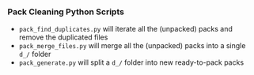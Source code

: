 ### Pack Cleaning Python Scripts

- `pack_find_duplicates.py` will iterate all the (unpacked) packs and remove the duplicated files
- `pack_merge_files.py` will merge all the (unpacked) packs into a single `d_/` folder
- `pack_generate.py` will split a `d_/` folder into new ready-to-pack packs
